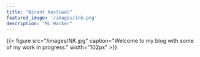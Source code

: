 ```yaml
---
title: "Nirant Kasliwal"
featured_image: '/images/ink.png'
description: "ML Hacker"
---
```


{{< figure src="/images/NK.jpg" caption="Welcome to my blog with some of my work in progress." width="102px" >}}
